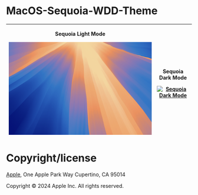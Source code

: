 # MacOS-Sequoia-WDD-Theme

| <p>**Sequoia Light Mode**</p> [![Sequoia Light Mode](images/MacOS_Sequoia_1.jpg)]() | <p>**Sequoia Dark Mode**</p> [![Sequoia Dark Mode](images/MacOS_Sequoia_2.jpg)]() |
| :---: | :---: |

# Copyright/license

[Apple](https://apple.com), One Apple Park Way Cupertino, CA 95014

Copyright © 2024 Apple Inc. All rights reserved.
